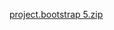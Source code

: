 [project.bootstrap 5.zip](https://github.com/Maksik87/max87/files/14345278/project.bootstrap.5.zip)
